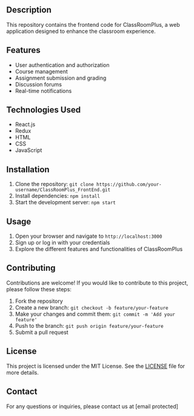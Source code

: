 <!-- this is a read me file that explanes what this program is -->
<!-- ClassRoomPlus Frontend -->

## Description
This repository contains the frontend code for ClassRoomPlus, a web application designed to enhance the classroom experience.

## Features
- User authentication and authorization
- Course management
- Assignment submission and grading
- Discussion forums
- Real-time notifications

## Technologies Used
- React.js
- Redux
- HTML
- CSS
- JavaScript

## Installation
1. Clone the repository: `git clone https://github.com/your-username/ClassRoomPlus_FrontEnd.git`
2. Install dependencies: `npm install`
3. Start the development server: `npm start`

## Usage
1. Open your browser and navigate to `http://localhost:3000`
2. Sign up or log in with your credentials
3. Explore the different features and functionalities of ClassRoomPlus

## Contributing
Contributions are welcome! If you would like to contribute to this project, please follow these steps:
1. Fork the repository
2. Create a new branch: `git checkout -b feature/your-feature`
3. Make your changes and commit them: `git commit -m 'Add your feature'`
4. Push to the branch: `git push origin feature/your-feature`
5. Submit a pull request

## License
This project is licensed under the MIT License. See the [LICENSE](LICENSE) file for more details.

## Contact
For any questions or inquiries, please contact us at [email protected]
